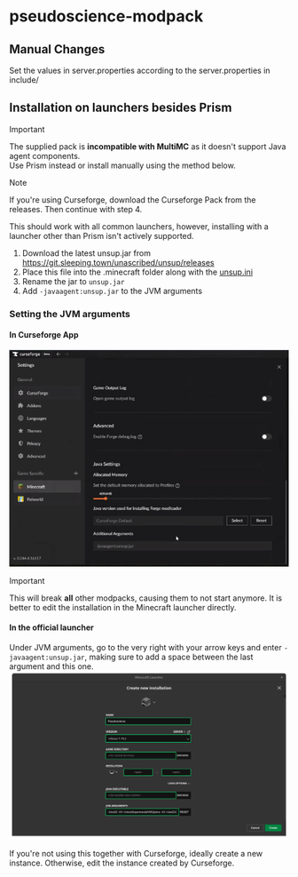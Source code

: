 # pseudoscience-modpack

## Manual Changes

Set the values in server.properties according to the server.properties in include/  

## Installation on launchers besides Prism

> [!IMPORTANT]  
> The supplied pack is **incompatible with MultiMC** as it doesn't support Java agent components.  
> Use Prism instead or install manually using the method below.

> [!NOTE]  
> If you're using Curseforge, download the Curseforge Pack from the releases. Then continue with step 4.

This should work with all common launchers, however, installing with a launcher other than Prism isn't actively supported.  

1) Download the latest unsup.jar from https://git.sleeping.town/unascribed/unsup/releases
2) Place this file into the .minecraft folder along with the [unsup.ini](include/unsup.ini)
3) Rename the jar to `unsup.jar`
4) Add `-javaagent:unsup.jar` to the JVM arguments

### Setting the JVM arguments

#### In Curseforge App

![](include/cf-jvm-args.png)

> [!IMPORTANT]  
> This will break **all** other modpacks, causing them to not start anymore. It is better to edit the installation in the Minecraft launcher directly.


#### In the official launcher

Under JVM arguments, go to the very right with your arrow keys and enter `-javaagent:unsup.jar`, making sure to add a space between the last argument and this one. 
![](include/jvm-args.png)

If you're not using this together with Curseforge, ideally create a new instance. Otherwise, edit the instance created by Curseforge.


